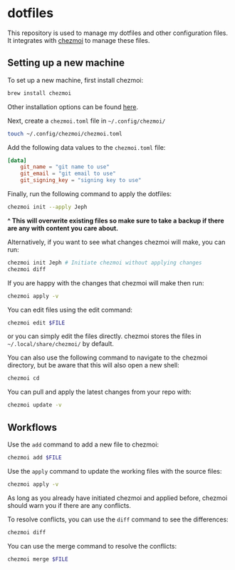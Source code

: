 # dotfiles

This repository is used to manage my dotfiles and other configuration
files. It integrates with [chezmoi](https://www.chezmoi.io/) to
manage these files.

## Setting up a new machine

To set up a new machine, first install chezmoi:

```sh
brew install chezmoi
```

Other installation options can be found
[here](https://www.chezmoi.io/install/).

Next, create a `chezmoi.toml` file in `~/.config/chezmoi/`

```sh
touch ~/.config/chezmoi/chezmoi.toml
```

Add the following data values to the `chezmoi.toml` file:

```toml
[data]
    git_name = "git name to use"
    git_email = "git email to use"
    git_signing_key = "signing key to use"
```

Finally, run the following command to apply the dotfiles:

```sh
chezmoi init --apply Jeph
```

**^ This will overwrite existing files so make sure to take a backup
if there are any with content you care about.**

Alternatively, if you want to see what changes chezmoi will make,
you can run:

```sh
chezmoi init Jeph # Initiate chezmoi without applying changes
chezmoi diff
```

If you are happy with the changes that chezmoi will make then run:

```sh
chezmoi apply -v
```

You can edit files using the edit command:

```sh
chezmoi edit $FILE
```

or you can simply edit the files directly. chezmoi stores the files
in `~/.local/share/chezmoi/` by default.

You can also use the following command to navigate to the chezmoi 
directory, but be aware that this will also open a new shell:

```sh
chezmoi cd
```

You can pull and apply the latest changes from your repo with:
```sh
chezmoi update -v
```

## Workflows

Use the `add` command to add a new file to chezmoi:

```sh
chezmoi add $FILE
```

Use the `apply` command to update the working files with the source
files:

```sh
chezmoi apply -v
```

As long as you already have initiated chezmoi and applied before,
chezmoi should warn you if there are any conflicts.

To resolve conflicts, you can use the `diff` command to see the
differences:

```sh
chezmoi diff
```

You can use the merge command to resolve the conflicts:

```sh
chezmoi merge $FILE
```
